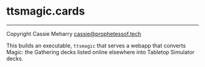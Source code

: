 # ttsmagic.cards

----

Copyright Cassie Meharry <cassie@prophetessof.tech>

This builds an executable, `ttsmagic` that serves a webapp that converts Magic:
the Gathering decks listed online elsewhere into Tabletop Simulator decks.
